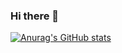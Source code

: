 ### Hi there 👋
[![Anurag's GitHub stats](https://github-readme-stats.vercel.app/api?username=WindySeasons)](https://github.com/anuraghazra/github-readme-stats)
<!--
**WindySeasons/WindySeasons** is a ✨ _special_ ✨ repository because its `README.md` (this file) appears on your GitHub profile.

Here are some ideas to get you started:

- 🔭 I’m currently working on ...
- 🌱 I’m currently learning ...
- 👯 I’m looking to collaborate on ...
- 🤔 I’m looking for help with ...
- 💬 Ask me about ...
- 📫 How to reach me: ...
- 😄 Pronouns: ...
- ⚡ Fun fact: ...
-->

